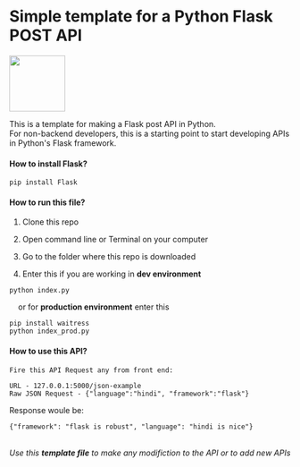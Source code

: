 # Simple template for a Python Flask POST API

<img src = "https://pixabay.com/get/52e4dc454e54ad14f1dc8460da293277133cd8e4535274_640.png" width="100" height="100">

This is a template for making a Flask post API in Python.
<br>
For non-backend developers, this is a starting point to start developing APIs in Python's Flask framework.

<h4>How to install Flask?</h4>

```
pip install Flask
```

<h4>How to run this file?</h4>

  1. Clone this repo
  
  2. Open command line or Terminal on your computer
  
  3. Go to the folder where this repo is downloaded
  
  4. Enter this if you are working in <b>dev environment</b>

```
python index.py
```

&nbsp; &nbsp; or for <b>production environment</b> enter this


```
pip install waitress
python index_prod.py 
```

<h4>How to use this API?</h4>

```
Fire this API Request any from front end:

URL - 127.0.0.1:5000/json-example  
Raw JSON Request - {"language":"hindi", "framework":"flask"}
```

Response woule be:

```
{"framework": "flask is robust", "language": "hindi is nice"} 
```

<br>
<i>Use this <b>template file</b> to make any modifiction to the API or to add new APIs</i>

